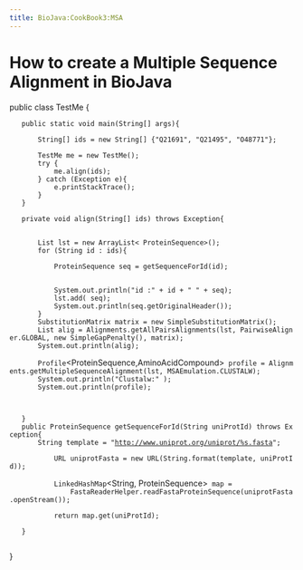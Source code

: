 ```yaml
---
title: BioJava:CookBook3:MSA
---
```


How to create a Multiple Sequence Alignment in BioJava
======================================================

<java>

public class TestMe {

`   public static void main(String[] args){`  
`       `  
`       String[] ids = new String[] {"Q21691", "Q21495", "O48771"};`  
`       `  
`       TestMe me = new TestMe();`  
`       try {`  
`           me.align(ids);`  
`       } catch (Exception e){`  
`           e.printStackTrace();`  
`       }`  
`   }`

`   private void align(String[] ids) throws Exception{`  
`       `  
`       `  
`       List`<ProteinSequence>` lst = new ArrayList< ProteinSequence>();`  
`       for (String id : ids){`  
`       `  
`           ProteinSequence seq = getSequenceForId(id);`  
`               `  
`           `  
`           System.out.println("id :" + id + " " + seq);`  
`           lst.add( seq);`  
`           System.out.println(seq.getOriginalHeader());`  
`       }`  
`       SubstitutionMatrix`<AminoAcidCompound>` matrix = new SimpleSubstitutionMatrix`<AminoAcidCompound>`();`  
`       List alig = Alignments.getAllPairsAlignments(lst, PairwiseAligner.GLOBAL, new SimpleGapPenalty(), matrix);`  
`       System.out.println(alig);`  
`       `  
`       Profile`<ProteinSequence,AminoAcidCompound>` profile = Alignments.getMultipleSequenceAlignment(lst, MSAEmulation.CLUSTALW);`  
`       System.out.println("Clustalw:" );`  
`       System.out.println(profile);`  
`       `  
`       `  
`       `  
`   }`  
`   public ProteinSequence getSequenceForId(String uniProtId) throws Exception{`  
`       String template = "`[`http://www.uniprot.org/uniprot/%s.fasta`](http://www.uniprot.org/uniprot/%s.fasta)`";`  
`       `  
`           URL uniprotFasta = new URL(String.format(template, uniProtId));`  
`           `  
`           LinkedHashMap`<String, ProteinSequence>` map = `  
`               FastaReaderHelper.readFastaProteinSequence(uniprotFasta.openStream());`  
`           `  
`           return map.get(uniProtId);`  
`           `  
`   }`  
`   `

}

</java>
